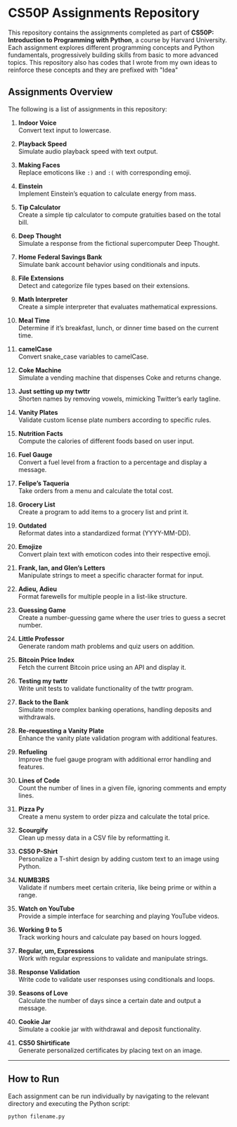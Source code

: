 # CS50P Assignments Repository

This repository contains the assignments completed as part of **CS50P: Introduction to Programming with Python**, a course by Harvard University. Each assignment explores different programming concepts and Python fundamentals, progressively building skills from basic to more advanced topics.
This repository also has codes that I wrote from my own ideas to reinforce these concepts and they are prefixed with "Idea"

## Assignments Overview

The following is a list of assignments in this repository:

1. **Indoor Voice**  
   Convert text input to lowercase.

2. **Playback Speed**  
   Simulate audio playback speed with text output.

3. **Making Faces**  
   Replace emoticons like `:)` and `:(` with corresponding emoji.

4. **Einstein**  
   Implement Einstein’s equation to calculate energy from mass.

5. **Tip Calculator**  
   Create a simple tip calculator to compute gratuities based on the total bill.

6. **Deep Thought**  
   Simulate a response from the fictional supercomputer Deep Thought.

7. **Home Federal Savings Bank**  
   Simulate bank account behavior using conditionals and inputs.

8. **File Extensions**  
   Detect and categorize file types based on their extensions.

9. **Math Interpreter**  
   Create a simple interpreter that evaluates mathematical expressions.

10. **Meal Time**  
    Determine if it’s breakfast, lunch, or dinner time based on the current time.

11. **camelCase**  
    Convert snake_case variables to camelCase.

12. **Coke Machine**  
    Simulate a vending machine that dispenses Coke and returns change.

13. **Just setting up my twttr**  
    Shorten names by removing vowels, mimicking Twitter’s early tagline.

14. **Vanity Plates**  
    Validate custom license plate numbers according to specific rules.

15. **Nutrition Facts**  
    Compute the calories of different foods based on user input.

16. **Fuel Gauge**  
    Convert a fuel level from a fraction to a percentage and display a message.

17. **Felipe’s Taqueria**  
    Take orders from a menu and calculate the total cost.

18. **Grocery List**  
    Create a program to add items to a grocery list and print it.

19. **Outdated**  
    Reformat dates into a standardized format (YYYY-MM-DD).

20. **Emojize**  
    Convert plain text with emoticon codes into their respective emoji.

21. **Frank, Ian, and Glen’s Letters**  
    Manipulate strings to meet a specific character format for input.

22. **Adieu, Adieu**  
    Format farewells for multiple people in a list-like structure.

23. **Guessing Game**  
    Create a number-guessing game where the user tries to guess a secret number.

24. **Little Professor**  
    Generate random math problems and quiz users on addition.

25. **Bitcoin Price Index**  
    Fetch the current Bitcoin price using an API and display it.

26. **Testing my twttr**  
    Write unit tests to validate functionality of the twttr program.

27. **Back to the Bank**  
    Simulate more complex banking operations, handling deposits and withdrawals.

28. **Re-requesting a Vanity Plate**  
    Enhance the vanity plate validation program with additional features.

29. **Refueling**  
    Improve the fuel gauge program with additional error handling and features.

30. **Lines of Code**  
    Count the number of lines in a given file, ignoring comments and empty lines.

31. **Pizza Py**  
    Create a menu system to order pizza and calculate the total price.

32. **Scourgify**  
    Clean up messy data in a CSV file by reformatting it.

33. **CS50 P-Shirt**  
    Personalize a T-shirt design by adding custom text to an image using Python.

34. **NUMB3RS**  
    Validate if numbers meet certain criteria, like being prime or within a range.

35. **Watch on YouTube**  
    Provide a simple interface for searching and playing YouTube videos.

36. **Working 9 to 5**  
    Track working hours and calculate pay based on hours logged.

37. **Regular, um, Expressions**  
    Work with regular expressions to validate and manipulate strings.

38. **Response Validation**  
    Write code to validate user responses using conditionals and loops.

39. **Seasons of Love**  
    Calculate the number of days since a certain date and output a message.

40. **Cookie Jar**  
    Simulate a cookie jar with withdrawal and deposit functionality.

41. **CS50 Shirtificate**  
    Generate personalized certificates by placing text on an image.

---

## How to Run

Each assignment can be run individually by navigating to the relevant directory and executing the Python script:

```bash
python filename.py
